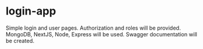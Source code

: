 # login-app
Simple login and user pages. Authorization and roles will be provided. MongoDB, NextJS, Node, Express will be used. Swagger documentation will be created.
